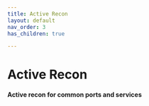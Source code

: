 ```yaml
---
title: Active Recon
layout: default
nav_order: 3
has_children: true

---
```


# Active Recon
#### Active recon for common ports and services
